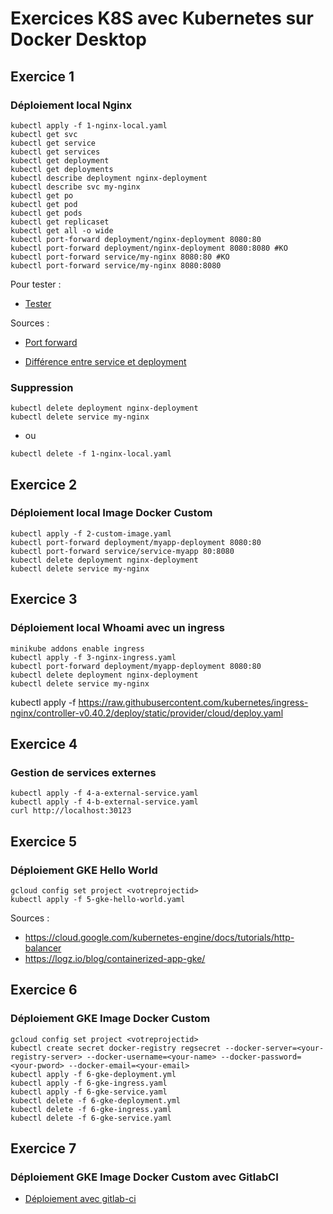 # Exercices K8S avec Kubernetes sur Docker Desktop

## Exercice 1

### Déploiement local Nginx  
```
kubectl apply -f 1-nginx-local.yaml 
kubectl get svc
kubectl get service
kubectl get services
kubectl get deployment
kubectl get deployments
kubectl describe deployment nginx-deployment
kubectl describe svc my-nginx
kubectl get po
kubectl get pod
kubectl get pods        
kubectl get replicaset
kubectl get all -o wide
kubectl port-forward deployment/nginx-deployment 8080:80
kubectl port-forward deployment/nginx-deployment 8080:8080 #KO
kubectl port-forward service/my-nginx 8080:80 #KO
kubectl port-forward service/my-nginx 8080:8080
```

Pour tester :
- [Tester](http://localhost:8080/) 

Sources :
- [Port forward](https://kubernetes.io/docs/tasks/access-application-cluster/port-forward-access-application-cluster/)

- [Différence entre service et deployment](https://matthewpalmer.net/kubernetes-app-developer/articles/service-kubernetes-example-tutorial.html)

### Suppression
```
kubectl delete deployment nginx-deployment
kubectl delete service my-nginx
```
* ou

```
kubectl delete -f 1-nginx-local.yaml
```

## Exercice 2

### Déploiement local Image Docker Custom
```
kubectl apply -f 2-custom-image.yaml 
kubectl port-forward deployment/myapp-deployment 8080:80
kubectl port-forward service/service-myapp 80:8080
kubectl delete deployment nginx-deployment
kubectl delete service my-nginx
```
## Exercice 3

### Déploiement local Whoami avec un ingress
```
minikube addons enable ingress
kubectl apply -f 3-nginx-ingress.yaml
kubectl port-forward deployment/myapp-deployment 8080:80
kubectl delete deployment nginx-deployment
kubectl delete service my-nginx
```
kubectl apply -f https://raw.githubusercontent.com/kubernetes/ingress-nginx/controller-v0.40.2/deploy/static/provider/cloud/deploy.yaml


## Exercice 4

### Gestion de services externes
```
kubectl apply -f 4-a-external-service.yaml
kubectl apply -f 4-b-external-service.yaml
curl http://localhost:30123
```

## Exercice 5

### Déploiement GKE Hello World
```
gcloud config set project <votreprojectid>
kubectl apply -f 5-gke-hello-world.yaml
```

Sources :
* https://cloud.google.com/kubernetes-engine/docs/tutorials/http-balancer
* https://logz.io/blog/containerized-app-gke/

## Exercice 6

### Déploiement GKE Image Docker Custom
```
gcloud config set project <votreprojectid>
kubectl create secret docker-registry regsecret --docker-server=<your-registry-server> --docker-username=<your-name> --docker-password=<your-pword> --docker-email=<your-email>
kubectl apply -f 6-gke-deployment.yml
kubectl apply -f 6-gke-ingress.yaml
kubectl apply -f 6-gke-service.yaml
kubectl delete -f 6-gke-deployment.yml
kubectl delete -f 6-gke-ingress.yaml
kubectl delete -f 6-gke-service.yaml
```

## Exercice 7

### Déploiement GKE Image Docker Custom avec GitlabCI
* [Déploiement avec gitlab-ci](https://blog.searce.com/gitlab-ci-cd-to-deploy-applications-on-gke-using-shared-runner-47f8c42817ac)
